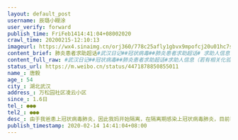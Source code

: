 ```yaml
---
layout: default_post
username: 辰璐小糊涂
user_verify: forward
publish_time: FriFeb1414:41:04+08002020
crawl_time: 20200215-12:10:13
imageurl: https://wx4.sinaimg.cn/orj360/778c25afly1gbvx9mpofcj20u01hc7sd.jpg,https://wx3.sinaimg.cn/orj360/778c25afly1gbvx9m9d2xj20u01hctsw.jpg
content_brief: 肺炎患者求助超话#武汉日记##冠状病毒##肺炎患者求助超话# 求助人信息（若有相关化验单，请上传图片）【姓名】唐毅【年龄】54【所在城市】湖北武汉【所在小区、社区】万松园社区 凌云小区【患病时间】1.6日【联系方式】●●●【其他紧急联系人】●●●【病情描述】 由于我爸患上 ...全文
content_full_raw: #武汉日记##冠状病毒##肺炎患者求助超话#求助人信息（若有相关化验单，请上传图片）【姓名】唐毅【年龄】54【所在城市】湖北武汉【所在小区、社区】万松园社区凌云小区【患病时间】1.6日【联系方式】●●●【其他紧急联系人】●●●【病情描述】由于我爸患上冠状病毒肺炎，因此我妈开始隔离，在隔离期感染上冠状病毒肺炎，目前已经去医院确诊，医生要求她进医院治疗，给社区上报一直在家等消息，由于家中还有快八十的外婆，实在没人帮忙进行隔离了，真的需要床位隔离，而我人在北京又不能回武汉，高铁飞机全部停运了，我真的没办发了，真的求大家帮忙，接二连三的打击我真的没办法...还担心外婆的身体，求大家帮帮我....@糖呗张丁文@老陶在路上@侠客岛@雷火救援
status_url: https://m.weibo.cn/status/4471878850855011
name_: 唐毅
age_: 54
city_: 湖北武汉
address_: 万松园社区凌云小区
since_: 1.6日
tel_: ●●●
tel2_: ●●●
desc_: 由于我爸患上冠状病毒肺炎，因此我妈开始隔离，在隔离期感染上冠状病毒肺炎，目前已经去医院确诊，医生要求她进医院治疗，给社区上报一直在家等消息，由于家中还有快八十的外婆，实在没人帮忙进行隔离了，真的需要床位隔离，而我人在北京又不能回武汉，高铁飞机全部停运了，我真的没办发了，真的求大家帮忙，接二连三的打击我真的没办法...还担心外婆的身体，求大家帮帮我....@糖呗张丁文@老陶在路上@侠客岛@雷火救援
publish_timestamp: 2020-02-14 14:41:04+08:00
---
```

